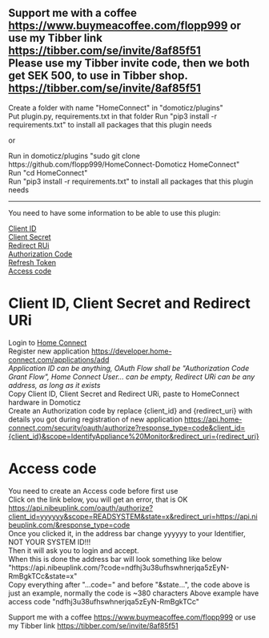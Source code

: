 Support me with a coffee https://www.buymeacoffee.com/flopp999 or use my Tibber link https://tibber.com/se/invite/8af85f51  
Please use my Tibber invite code, then we both get SEK 500, to use in Tibber shop. https://tibber.com/se/invite/8af85f51
---
Create a folder with name "HomeConnect" in "domoticz/plugins"  
Put plugin.py, requirements.txt in that folder
Run "pip3 install -r requirements.txt" to install all packages that this plugin needs  

or

Run in domoticz/plugins "sudo git clone h<span>ttps://gith<span>ub.com/flopp999/HomeConnect-Domoticz HomeConnect"  
Run "cd HomeConnect"  
Run "pip3 install -r requirements.txt" to install all packages that this plugin needs

---
You need to have some information to be able to use this plugin: 

[Client ID](https://github.com/flopp999/HomeConnect-Domoticz/blob/main/README.md#Client-ID,-Client-Secret-and-Redirect-URi)  
[Client Secret](https://github.com/flopp999/HomeConnect-Domoticz/blob/main/README.md#Identifier,-Secret-and-URL)  
[Redirect RUi](https://github.com/flopp999/HomeConnect-Domoticz/blob/main/README.md#Identifier,-Secret-and-Callback-URL)  
[Authorization Code](https://github.com/flopp999/HomeConnect-Domoticz/blob/main/README.md#System-ID)  
[Refresh Token](https://github.com/flopp999/HomeConnect-Domoticz/blob/main/README.md#Charge-from-your-electricity-company)  
[Access code](https://github.com/flopp999/HomeConnect-Domoticz/blob/main/README.md#Access-code)

# Client ID, Client Secret and Redirect URi  
Login to [Home Connect](https://developer.home-connect.com/applications/)  
Register new application https://developer.home-connect.com/applications/add  
*Application ID can be anything, OAuth Flow shall be "Authorization Code Grant Flow", Home Connect User... can be empty, Redirect URi can be any address, as long as it exists*  
Copy Client ID, Client Secret and Redirect URi, paste to HomeConnect hardware in Domoticz  
Create an Authorization code by replace {client_id} and {redirect_uri} with details you got during registration of new application
https://api.home-connect.com/security/oauth/authorize?response_type=code&client_id={client_id}&scope=IdentifyAppliance%20Monitor&redirect_uri={redirect_uri}

# Access code
You need to create an Access code before first use  
Click on the link below, you will get an error, that is OK  
https://api.nibeuplink.com/oauth/authorize?client_id=yyyyyy&scope=READSYSTEM&state=x&redirect_uri=https://api.nibeuplink.com/&response_type=code  
Once you clicked it, in the address bar change yyyyyy to your Identifier, NOT YOUR SYSTEM ID!!!  
Then it will ask you to login and accept.  
When this is done the address bar will look something like below  
"h<span>ttps://a<span>pi.nib<span>euplink.com/?code=ndfhj3u38ufhswhnerjqa5zEyN-RmBgkTCc&state=x"  
Copy everything after "...code=" and before "&state...", the code above is just an example, normally the code is ~380 characters
Above example have access code "ndfhj3u38ufhswhnerjqa5zEyN-RmBgkTCc"


Support me with a coffee https://www.buymeacoffee.com/flopp999 or use my Tibber link https://tibber.com/se/invite/8af85f51
